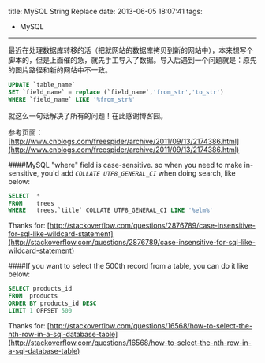 title: MySQL String Replace
date: 2013-06-05 18:07:41
tags: 
  - MySQL
---
最近在处理数据库转移的活（把就网站的数据库拷贝到新的网站中），本来想写个脚本的，但是上面催的急，就先手工导入了数据。导入后遇到一个问题就是：原先的图片路径和新的网站中不一致。
<!-- more -->
```sql
UPDATE `table_name` 
SET `field_name` = replace (`field_name`,'from_str','to_str') 
WHERE `field_name` LIKE '%from_str%'
```
就这么一句话解决了所有的问题！在此感谢博客园。
    
参考页面：[http://www.cnblogs.com/freespider/archive/2011/09/13/2174386.html](http://www.cnblogs.com/freespider/archive/2011/09/13/2174386.html)



####MySQL "where" field is case-sensitive. so when you need to make in-sensitive, you'd add *`COLLATE UTF8_GENERAL_CI`* when doing search, like below:    
```sql
SELECT  *
FROM    trees
WHERE   trees.`title` COLLATE UTF8_GENERAL_CI LIKE '%elm%'
```

Thanks for: [http://stackoverflow.com/questions/2876789/case-insensitive-for-sql-like-wildcard-statement](http://stackoverflow.com/questions/2876789/case-insensitive-for-sql-like-wildcard-statement)  

####If you want to select the 500th record from a table, you can do it like below:   
```sql
SELECT products_id 
FROM  products 
ORDER BY products_id DESC 
LIMIT 1 OFFSET 500
```
Thanks for: [http://stackoverflow.com/questions/16568/how-to-select-the-nth-row-in-a-sql-database-table](http://stackoverflow.com/questions/16568/how-to-select-the-nth-row-in-a-sql-database-table)
